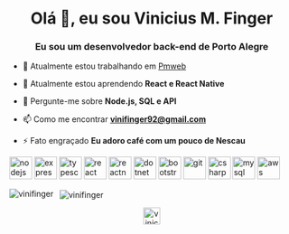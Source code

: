 <h1 align="center">Olá 👋, eu sou Vinicius M. Finger</h1>
<h3 align="center">Eu sou um desenvolvedor back-end de Porto Alegre</h3>

- 🔭 Atualmente estou trabalhando em [Pmweb](https://www.pmweb.com.br)

- 🌱 Atualmente estou aprendendo **React e React Native**

- 💬 Pergunte-me sobre **Node.js, SQL e API**

- 📫 Como me encontrar **vinifinger92@gmail.com**

- ⚡ Fato engraçado **Eu adoro café com um pouco de Nescau**

<p align="left">
  <img src="https://devicons.github.io/devicon/devicon.git/icons/nodejs/nodejs-plain.svg" alt="nodejs" width="40" height="40"/> 
  <img src="https://devicons.github.io/devicon/devicon.git/icons/express/express-original-wordmark.svg" alt="express" width="40" height="40"/> 
  <img src="https://devicons.github.io/devicon/devicon.git/icons/typescript/typescript-original.svg" alt="typescript" width="40" height="40"/>
  <img src="https://devicons.github.io/devicon/devicon.git/icons/react/react-original-wordmark.svg" alt="react" width="40" height="40"/> 
  <img src="https://reactnative.dev/img/header_logo.svg" alt="reactnative" width="40" height="40"/>
  <img src="https://devicons.github.io/devicon/devicon.git/icons/dot-net/dot-net-original-wordmark.svg" alt="dotnet" width="40" height="40"/> 
  <img src="https://devicons.github.io/devicon/devicon.git/icons/bootstrap/bootstrap-plain.svg" alt="bootstrap" width="40" height="40"/> 
  <img src="https://www.vectorlogo.zone/logos/git-scm/git-scm-icon.svg" alt="git" width="40" height="40"/> 
  <img src="https://devicons.github.io/devicon/devicon.git/icons/csharp/csharp-original.svg" alt="csharp" width="40" height="40"/>  
  <img src="https://devicons.github.io/devicon/devicon.git/icons/mysql/mysql-original-wordmark.svg" alt="mysql" width="40" height="40"/> 
  <img src="https://devicons.github.io/devicon/devicon.git/icons/amazonwebservices/amazonwebservices-original-wordmark.svg" alt="aws" width="40" height="40"/>
</p>
<p>
  <img align="left" src="https://github-readme-stats.vercel.app/api/top-langs/?username=vinifinger&layout=compact&hide=html" alt="vinifinger" />
</p>

<p>&nbsp;
  <img align="center" src="https://github-readme-stats.vercel.app/api?username=vinifinger&show_icons=true" alt="vinifinger" />
</p>

<p align="center">
  <a href="https://linkedin.com/in/vinicius-finger" target="blank">
    <img align="center" src="https://cdn.jsdelivr.net/npm/simple-icons@3.0.1/icons/linkedin.svg" alt="vinicius-finger" height="30" width="30" />
  </a>
</p>
